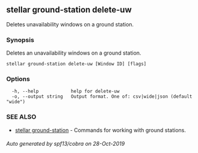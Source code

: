 ## stellar ground-station delete-uw

Deletes unavailability windows on a ground station.

### Synopsis

Deletes an unavailability windows on a ground station.

```
stellar ground-station delete-uw [Window ID] [flags]
```

### Options

```
  -h, --help            help for delete-uw
  -o, --output string   Output format. One of: csv|wide|json (default "wide")
```

### SEE ALSO

* [stellar ground-station](stellar_ground-station.md)	 - Commands for working with ground stations.

###### Auto generated by spf13/cobra on 28-Oct-2019
